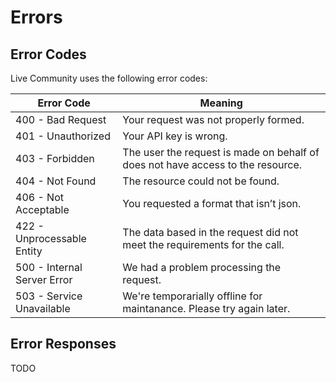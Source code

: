 # Errors

## Error Codes

Live Community uses the following error codes:

Error Code | Meaning
---------- | -------
400 - Bad Request | Your request was not properly formed.
401 - Unauthorized | Your API key is wrong.
403 - Forbidden | The user the request is made on behalf of does not have access to the resource.
404 - Not Found | The resource could not be found.
406 - Not Acceptable | You requested a format that isn’t json.
422 - Unprocessable Entity | The data based in the request did not meet the requirements for the call.
500 - Internal Server Error | We had a problem processing the request.
503 - Service Unavailable | We're temporarially offline for maintanance. Please try again later.


## Error Responses

TODO

